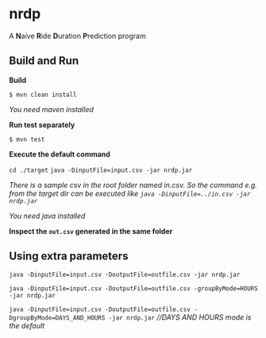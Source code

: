# nrdp

A **N**aive **R**ide **D**uration **P**rediction program

## Build and Run

**Build**

`$ mvn clean install`

*You need maven installed*

**Run test separately**

`$ mvn test`

**Execute the default command**

`cd ./target`
`java -DinputFile=input.csv -jar nrdp.jar`

*There is a sample csv in the root folder named in.csv. So the command e.g. from the target dir can be executed like `java -DinputFile=../in.csv -jar nrdp.jar`*

*You need java installed*

**Inspect the `out.csv` generated in the same folder**

## Using extra parameters

`java -DinputFile=input.csv -DoutputFile=outfile.csv -jar nrdp.jar` 

`java -DinputFile=input.csv -DoutputFile=outfile.csv -groupByMode=HOURS -jar nrdp.jar`

`java -DinputFile=input.csv -DoutputFile=outfile.csv -DgroupByMode=DAYS_AND_HOURS -jar nrdp.jar` *//DAYS AND HOURS mode is the default*


